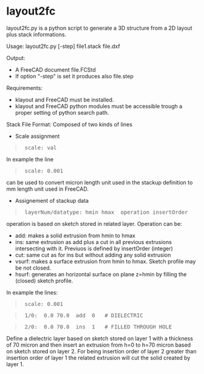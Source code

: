 
# layout2fc

layout2fc.py is a python script to generate a 3D structure from a 2D layout plus stack informations.

Usage:
   layout2fc.py [-step] file1.stack  file.dxf

Output:

  - A FreeCAD document file.FCStd
  - If option "-step" is set it produces also file.step

Requirements:

  - klayout and FreeCAD must be installed.
  - klayout and FreeCAD python modules must be accessible trough a proper setting of python search path.


Stack File Format:
Composed of two kinds of lines
* Scale assignment
><pre> scale: val</pre>

In example the line
><pre> scale: 0.001</pre>

can be used to convert micron length unit used in the stackup definition to mm length unit used in FreeCAD.

- Assignement of stackup data

><pre> layerNum/datatype: hmin hmax  operation insertOrder   #Comment</pre>

  operation is based on sketch stored in related layer. Operation can be:

  - add: makes a solid extrusion from hmin to hmax
  - ins: same extrusion as add plus a cut in all previous extrusions intersecting with it. Previuos is defined by insertOrder (integer)  
  - cut: same cut as for ins but without adding any solid extrusion
  - vsurf: makes a surface extrusion from hmin to hmax. Sketch profile may be not closed.
  - hsurf: generates an horizontal surface on plane z=hmin by filling the (closed) sketch profile.

In example the lines:

><pre> scale: 0.001</pre>

><pre> 1/0:  0.0 70.0  add  0   # DIELECTRIC</pre>

><pre> 2/0:  0.0 70.0  ins  1   # FILLED THROUGH HOLE</pre>

Define a dielectric layer based on sketch stored on layer 1 with a thickness of 70 micron
and then insert an extrusion from h=0 to h=70 micron based on sketch stored on layer 2.
For being insertion order of layer 2 greater than insertion order of layer 1 the related extrusion 
will cut the solid created by layer 1.
 

